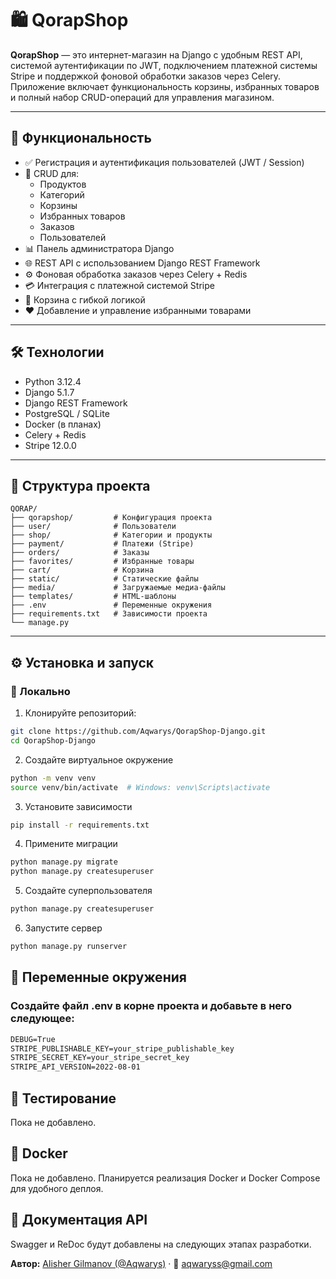 # 🛍️ QorapShop

**QorapShop** — это интернет-магазин на Django с удобным REST API, системой аутентификации по JWT, подключением платежной системы Stripe и поддержкой фоновой обработки заказов через Celery. Приложение включает функциональность корзины, избранных товаров и полный набор CRUD-операций для управления магазином.

---

## 🚀 Функциональность

- ✅ Регистрация и аутентификация пользователей (JWT / Session)
- 📁 CRUD для:
  - Продуктов
  - Категорий
  - Корзины
  - Избранных товаров
  - Заказов
  - Пользователей
- 📊 Панель администратора Django
- 🌐 REST API с использованием Django REST Framework
- ⚙️ Фоновая обработка заказов через Celery + Redis
- 💳 Интеграция с платежной системой Stripe
- 🛒 Корзина с гибкой логикой
- ❤️ Добавление и управление избранными товарами

---

## 🛠️ Технологии

- Python 3.12.4
- Django 5.1.7
- Django REST Framework
- PostgreSQL / SQLite
- Docker (в планах)
- Celery + Redis
- Stripe 12.0.0

---

## 📂 Структура проекта
```text
QORAP/
├── qorapshop/         # Конфигурация проекта
├── user/              # Пользователи
├── shop/              # Категории и продукты
├── payment/           # Платежи (Stripe)
├── orders/            # Заказы
├── favorites/         # Избранные товары
├── cart/              # Корзина
├── static/            # Статические файлы
├── media/             # Загружаемые медиа-файлы
├── templates/         # HTML-шаблоны
├── .env               # Переменные окружения
├── requirements.txt   # Зависимости проекта
└── manage.py
```
---

## ⚙️ Установка и запуск

### 🔧 Локально

1. Клонируйте репозиторий:

```bash
git clone https://github.com/Aqwarys/QorapShop-Django.git
cd QorapShop-Django
```
2. Создайте виртуальное окружение
```bash
python -m venv venv
source venv/bin/activate  # Windows: venv\Scripts\activate
```
3. Установите зависимости
```bash
pip install -r requirements.txt
```
4. Примените миграции
```bash
python manage.py migrate
python manage.py createsuperuser
```
5. Создайте суперпользователя
```bash
python manage.py createsuperuser
```
6. Запустите сервер
```bash
python manage.py runserver
```

## 🔑 Переменные окружения
### Создайте файл .env в корне проекта и добавьте в него следующее:
```txt
DEBUG=True
STRIPE_PUBLISHABLE_KEY=your_stripe_publishable_key
STRIPE_SECRET_KEY=your_stripe_secret_key
STRIPE_API_VERSION=2022-08-01
```

## 🧪 Тестирование
Пока не добавлено.

## 🐳 Docker
Пока не добавлено. Планируется реализация Docker и Docker Compose для удобного деплоя.

## 📑 Документация API
Swagger и ReDoc будут добавлены на следующих этапах разработки.

**Автор:** [Alisher Gilmanov (@Aqwarys)](https://github.com/Aqwarys) · 📧 aqwaryss@gmail.com
